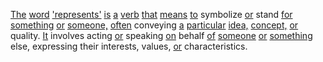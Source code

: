 [The](./the.md) [word](./word.md) ['represents'](./represents.md) [is](./is.md) [a](./a.md) [verb](./verb.md) [that](./that.md) [means](./means.md) [to](./to.md) symbolize [or](./or.md) stand [for](./for.md) [something](./something.md) [or](./or.md) [someone,](./someone.md) [often](./often.md) conveying [a](./a.md) [particular](./particular.md) [idea,](./idea.md) [concept,](./concept.md) [or](./or.md) quality. [It](./it.md) involves acting [or](./or.md) speaking [on](./on.md) behalf [of](./of.md) [someone](./someone.md) [or](./or.md) [something](./something.md) else, expressing their interests, values, [or](./or.md) characteristics.